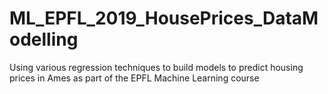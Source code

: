 # ML_EPFL_2019_HousePrices_DataModelling
Using various regression techniques to build models to predict housing prices in Ames as part of the EPFL Machine Learning course
